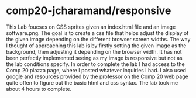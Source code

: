 # comp20-jcharamand/responsive

This Lab foucses on CSS sprites given an index.html file and an image software.png. The goal is to create a css file that helps adjust the display of the given image depending on the different browser screen widths. The way I thought of approaching this lab is by firstly setting the given image as the background, then adjusting it depending on the browser width. It has not been perfectly implemented seeing as my image is responsive but not as the lab conditions specify. In order to complete the lab I had access to the Comp 20 piazza page, where I posted whatever inquiries I had. I also used google and resources provided by the professor on the Comp 20 web page quite offen to figure out the basic html and css syntax. The lab took me about 4 hours to complete.
